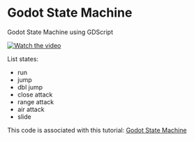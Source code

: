 # Godot State Machine
Godot State Machine using GDScript

[![Watch the video](https://img.youtube.com/vi/72V3n0DtuDk/hqdefault.jpg)]( https://youtu.be/72V3n0DtuDk )

List states:
- run
- jump
- dbl jump
- close attack
- range attack
- air attack
- slide


This code is associated with this tutorial: [Godot State Machine](https://gdscript.com/godot-state-machine)
